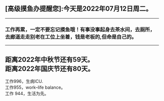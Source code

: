 ## [高级摸鱼办提醒您]:今天是2022年07月12日周二。
---
### 工作再累，一定不要忘记摸鱼哦！有事没事起身去茶水间，去厕所，去廊道走走别老在工位上坐着，钱是老板的,但命是自己的。
---
距离2022年中秋节还有59天。  
距离2022年国庆节还有80天。  
---
工作996，生病ICU.  
工作955，work–life balance。  
工作 944，生活为先。